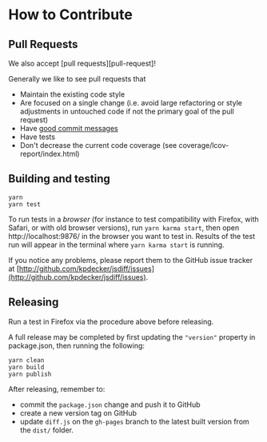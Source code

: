 # How to Contribute

## Pull Requests

We also accept [pull requests][pull-request]!

Generally we like to see pull requests that

- Maintain the existing code style
- Are focused on a single change (i.e. avoid large refactoring or style adjustments in untouched code if not the primary goal of the pull request)
- Have [good commit messages](http://tbaggery.com/2008/04/19/a-note-about-git-commit-messages.html)
- Have tests
- Don't decrease the current code coverage (see coverage/lcov-report/index.html)

## Building and testing

```
yarn
yarn test
```

To run tests in a *browser* (for instance to test compatibility with Firefox, with Safari, or with old browser versions), run `yarn karma start`, then open http://localhost:9876/ in the browser you want to test in. Results of the test run will appear in the terminal where `yarn karma start` is running.

If you notice any problems, please report them to the GitHub issue tracker at
[http://github.com/kpdecker/jsdiff/issues](http://github.com/kpdecker/jsdiff/issues).

## Releasing

Run a test in Firefox via the procedure above before releasing.

A full release may be completed by first updating the `"version"` property in package.json, then running the following:

```
yarn clean
yarn build
yarn publish
```

After releasing, remember to:
* commit the `package.json` change and push it to GitHub
* create a new version tag on GitHub
* update `diff.js` on the `gh-pages` branch to the latest built version from the `dist/` folder.
